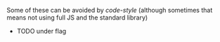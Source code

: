 Some of these can be avoided by *code-style* (although sometimes that means not using full JS and the standard library)
- TODO under flag

